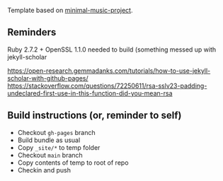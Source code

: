 Template based on [minimal-music-project](https://github.com/ItsPatrq/minimal-music-project).

## Reminders

Ruby 2.7.2 + OpenSSL 1.1.0 needed to build (something messed up with jekyll-scholar

https://open-research.gemmadanks.com/tutorials/how-to-use-jekyll-scholar-with-github-pages/
https://stackoverflow.com/questions/72250611/rsa-sslv23-padding-undeclared-first-use-in-this-function-did-you-mean-rsa

## Build instructions (or, reminder to self)

* Checkout `gh-pages` branch
* Build bundle as usual
* Copy `_site/*` to temp folder
* Checkout `main` branch
* Copy contents of temp to root of repo
* Checkin and push
